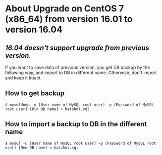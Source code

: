 About Upgrade on CentOS 7 (x86_64) from version 16.01 to version 16.04
========================================================================

## ***16.04 doesn't support upgrade from previous version.***

If you want to save data of previous version, you get DB backup by the following way, and import to DB in different name. Otherwise, don't import and keep it intact.

## How to get backup

    $ mysqldump -u [User name of MySQL root user] -p [Password of MySQL root user] [Old DB name] > hatohol.sql

## How to import a backup to DB in the different name

    $ mysql -u [User name of MySQL root user] -p [Password of MySQL root user] [New DB name] < hatohol.sql
